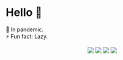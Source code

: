 # Hello 👋
🌱 In pandemic.  
⚡ Fun fact: Lazy.

<p align="center">
  <img src="https://github-readme-stats.vercel.app/api?username=devblin&count_private=true&show_icons=true&hide_border=true&bg_color=00000000&text_color=3385c7&title_color=3385c7&icon_color=3385c7&include_all_commits=true">
  <img src="https://github-readme-stats.vercel.app/api/top-langs/?username=devblin&layout=compact&hide=&langs_count=10&hide_border=true&bg_color=00000000&text_color=3385c7&title_color=3385c7&icon_color=3385c7">
  <img src="https://github-readme-streak-stats.herokuapp.com?user=devblin&theme=dark&hide_border=true&background=00000000&stroke=FF2D2D&ring=FF2D2D&currStreakLabel=3385C7&dates=27679A&currStreakNum=3385C7&sideNums=3790D7&sideLabels=3385C7">
  <img src="https://github-readme-stats.vercel.app/api/wakatime?username=devblin&layout=compact&theme=dark&hide_border=true&bg_color=00000000&text_color=3385c7&title_color=3385c7">
</p>
